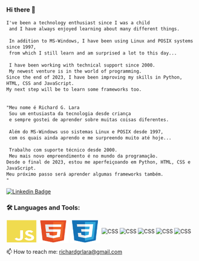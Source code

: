 ### Hi there 👋
    I've been a technology enthusiast since I was a child
     and I have always enjoyed learning about many different things.

     In addition to MS-Windows, I have been using Linux and POSIX systems since 1997,
     from which I still learn and am surprised a lot to this day...

     I have been working with technical support since 2000.
     My newest venture is in the world of programming.
    Since the end of 2023, I have been improving my skills in Python, HTML, CSS and JavaScript. 
    My next step will be to learn some frameworks too.
 

    "Meu nome é Richard G. Lara
     Sou um entusiasta da tecnologia desde criança
     e sempre gostei de aprender sobre muitas coisas diferentes.

     Além do MS-Windows uso sistemas Linux e POSIX desde 1997,
     com os quais ainda aprendo e me surpreendo muito até hoje...

     Trabalho com suporte técnico desde 2000.
     Meu mais novo empreendimento é no mundo da programação.
    Desde o final de 2023, estou me aperfeiçoando em Python, HTML, CSS e JavaScript. 
    Meu próximo passo será aprender algumas frameworks também.
    "

<div id="badges">

[![Linkedin Badge](https://img.shields.io/badge/-LinkedIn-blue?style=flat-square&logo=Linkedin&logoColor=white&link=https://www.linkedin.com/in/richard-guimarães-rezende-lara-829276195)](https://www.linkedin.com/in/richard-guimarães-rezende-lara-829276195)
<img src="https://komarev.com/ghpvc/?username=RichardGLara&style=flat-square&color=blue" alt=""/>
   <div>
   
   ### :hammer_and_wrench: Languages and Tools:

  <img align="center" alt="Js" height="60" width="80" src="https://raw.githubusercontent.com/devicons/devicon/master/icons/javascript/javascript-plain.svg">
  <img align="center" alt="HTML" height="60" width="80" src="https://raw.githubusercontent.com/devicons/devicon/master/icons/html5/html5-original.svg">
  <img align="center" alt="CSS" height="60" width="80" src="https://raw.githubusercontent.com/devicons/devicon/master/icons/css3/css3-original.svg">
  <img align="center" alt="CSS" height="60" width="80" src="https://www.svgrepo.com/show/452091/python.svg">
  <img align="center" alt="CSS" height="60" width="80" src="https://www.svgrepo.com/show/353478/bash-icon.svg">
  <img align="center" alt="CSS" height="60" width="80" src="https://www.svgrepo.com/show/452054/linux.svg">
  <img align="center" alt="CSS" height="60" width="80" src="https://www.svgrepo.com/show/355027/freebsd.svg">
  <img align="center" alt="CSS" height="60" width="80" src="https://www.svgrepo.com/show/396599/guitar.svg">
  
  </div>
 <p>
  📫 How to reach me: <a href='mailto:richardgrlara@gmail.com'>richardgrlara@gmail.com</a>
</p>
</div>

<!--
**RichardGLara/RichardGLara** is a ✨ _special_ ✨ repository because its `README.md` (this file) appears on your GitHub profile.

Here are some ideas to get you started:

- 🔭 I’m currently working on ...
- 🌱 I’m currently learning ...
- 👯 I’m looking to collaborate on ...
- 🤔 I’m looking for help with ...
- 💬 Ask me about ...
- 📫 How to reach me: ...
- 😄 Pronouns: ...
- ⚡ Fun fact: ...
-->

